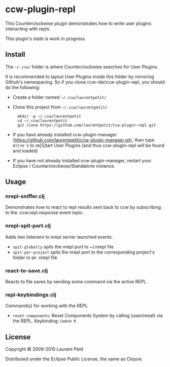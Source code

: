 # ccw-plugin-repl

This Counterclockwise plugin demonstrates how to write user plugins interacting with repls.

This plugin's state is work in progress.

## Install

The `~/.ccw/` folder is where Counterclockwise searches for User Plugins.

It is recommended to layout User Plugins inside this folder by mirroring Github's namespacing. So if you clone ccw-ide/ccw-plugin-repl, you should do the following:

- Create a folder named `~/.ccw/laurentpetit/`
- Clone this project from `~/.ccw/laurentpetit/`

        mkdir -p ~/.ccw/laurentpetit
        cd ~/.ccw/laurentpetit
        git clone https://github.com/laurentpetit/ccw-plugin-repl.git

- If you have already installed ccw-plugin-manager (https://github.com/laurentpetit/ccw-plugin-manager.git), then type `Alt+U S` to re[S]tart User Plugins (and thus ccw-plugin-repl will be found and loaded)
- If you have not already installed ccw-plugin-manager, restart your Eclipse / Counterclockwise/Standalone instance.

## Usage

### nrepl-sniffer.clj

Demonstrates how to react to repl results sent back to ccw by subscribing to the :ccw.repl.response event topic.

### nrepl-spit-port.clj

Adds two listeners to nrepl server launched events.
- `spit-globally` spits the nrepl port to ~/.nrepl file
- `spit-per-project` spits the nrepl port to the corresponding project's folder in an .nrepl file

### react-to-save.clj

Reacts to file saves by sending some command via the active REPL.

### repl-keybindings.clj

Command(s) for working with the REPL

- `reset-components`: Reset Components System by calling (user/reset) via the REPL. Keybinding: `Cmd+U R`


## License

Copyright © 2009-2015 Laurent Petit

Distributed under the Eclipse Public License, the same as Clojure.

